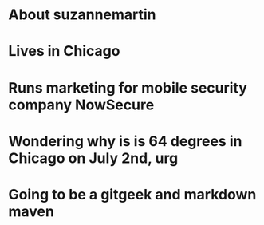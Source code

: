 # About suzannemartin
# Lives in Chicago
# Runs marketing for mobile security company NowSecure
# Wondering why is is 64 degrees in Chicago on July 2nd, urg
# Going to be a gitgeek and markdown maven
